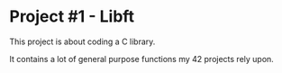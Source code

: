 # Project #1 - Libft

This project is about coding a C library.

It contains a lot of general purpose functions my 42 projects rely upon.
